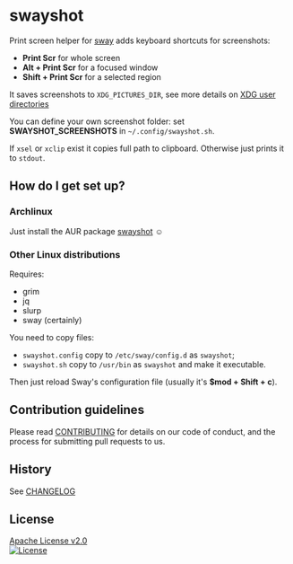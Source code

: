 # swayshot #

Print screen helper for [sway][] adds keyboard shortcuts for screenshots:

* **Print Scr** for whole screen
* **Alt + Print Scr** for a focused window
* **Shift + Print Scr** for a selected region

It saves screenshots to `XDG_PICTURES_DIR`, see more details on [XDG user directories][]

You can define your own screenshot folder: set **SWAYSHOT_SCREENSHOTS** in `~/.config/swayshot.sh`.

If `xsel` or `xclip` exist it copies full path to clipboard. Otherwise just prints it to `stdout`.

## How do I get set up?

### Archlinux

Just install the AUR package [swayshot][swayshot-AUR] ☺

### Other Linux distributions

Requires:
* grim
* jq
* slurp
* sway (certainly)

You need to copy files:

* `swayshot.config` copy to `/etc/sway/config.d` as `swayshot`;
* `swayshot.sh` copy to `/usr/bin` as `swayshot` and make it executable.

Then just reload Sway's configuration file (usually it's **$mod + Shift + c**).

## Contribution guidelines

Please read [CONTRIBUTING](CONTRIBUTING.markdown) for details on our code of conduct, and the process for submitting pull requests to us.

## History

See [CHANGELOG](CHANGELOG.markdown)

## License

[Apache License v2.0](LICENSE)  
[![License](https://img.shields.io/badge/license-Apache%202.0-blue.svg?style=flat)](http://www.apache.org/licenses/LICENSE-2.0.html)

[sway]: http://swaywm.org/ "Sway is a drop-in replacement for the i3 window manager, but for Wayland instead of X11"
[XDG user directories]: https://wiki.archlinux.org/index.php/XDG_user_directories
[swayshot-AUR]: https://aur.archlinux.org/packages/swayshot/